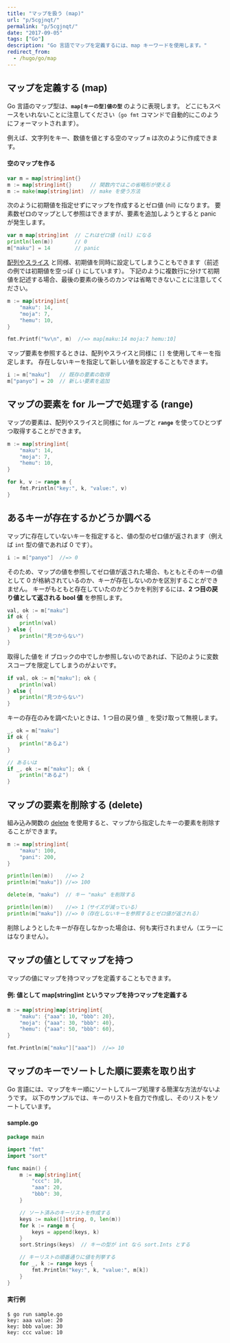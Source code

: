 ```yaml
---
title: "マップを扱う (map)"
url: "p/5cgjnqt/"
permalink: "p/5cgjnqt/"
date: "2017-09-05"
tags: ["Go"]
description: "Go 言語でマップを定義するには、map キーワードを使用します。"
redirect_from:
  - /hugo/go/map
---
```


マップを定義する (map)
----

Go 言語のマップ型は、__`map[キーの型]値の型`__ のように表現します。
どこにもスペースをいれないことに注意してください（`go fmt` コマンドで自動的にこのようにフォーマットされます）。

例えば、文字列をキー、数値を値とする空のマップ `m` は次のように作成できます。

#### 空のマップを作る

```go
var m = map[string]int{}
m := map[string]int{}      // 関数内ではこの省略形が使える
m := make(map[string]int)  // make を使う方法
```

次のように初期値を指定せずにマップを作成するとゼロ値 (nil) になります。
要素数ゼロのマップとして参照はできますが、要素を追加しようとすると panic が発生します。

```go
var m map[string]int  // これはゼロ値 (nil) になる
println(len(m))       // 0
m["maku"] = 14        // panic
```

[配列やスライス](/p/cjosvz3/) と同様、初期値を同時に設定してしまうこともできます（前述の例では初期値を空っぽ `{}` にしています）。
下記のように複数行に分けて初期値を記述する場合、最後の要素の後ろのカンマは省略できないことに注意してください。

```go
m := map[string]int{
	"maku": 14,
	"moja": 7,
	"hemu": 10,
}

fmt.Printf("%v\n", m)  //=> map[maku:14 moja:7 hemu:10]
```

マップ要素を参照するときは、配列やスライスと同様に `[]` を使用してキーを指定します。
存在しないキーを指定して新しい値を設定することもできます。

```go
i := m["maku"]   // 既存の要素の取得
m["panyo"] = 20  // 新しい要素を追加
```


マップの要素を for ループで処理する (range)
----

マップの要素は、配列やスライスと同様に for ループと __`range`__ を使ってひとつずつ取得することができます。

```go
m := map[string]int{
	"maku": 14,
	"moja": 7,
	"hemu": 10,
}

for k, v := range m {
	fmt.Println("key:", k, "value:", v)
}
```


あるキーが存在するかどうか調べる
----

マップに存在していないキーを指定すると、値の型のゼロ値が返されます（例えば `int` 型の値であれば 0 です）。

```go
i := m["panyo"]  //=> 0
```

そのため、マップの値を参照してゼロ値が返された場合、もともとそのキーの値として 0 が格納されているのか、キーが存在しないのかを区別することができません。
キーがもともと存在していたのかどうかを判別するには、__2 つ目の戻り値として返される bool 値__ を参照します。

```go
val, ok := m["maku"]
if ok {
	println(val)
} else {
	println("見つからない")
}
```

取得した値を if ブロックの中でしか参照しないのであれば、下記のように変数スコープを限定してしまうのがよいです。

```go
if val, ok := m["maku"]; ok {
	println(val)
} else {
	println("見つからない")
}
```

キーの存在のみを調べたいときは、1 つ目の戻り値 `_` を受け取って無視します。

```go
_, ok = m["maku"]
if ok {
	println("あるよ")
}

// あるいは
if _, ok := m["maku"]; ok {
	println("あるよ")
}
```


マップの要素を削除する (delete)
----

組み込み関数の [delete](https://golang.org/ref/spec#Deletion_of_map_elements) を使用すると、マップから指定したキーの要素を削除することができます。

```go
m := map[string]int{
	"maku": 100,
	"pani": 200,
}

println(len(m))    //=> 2
println(m["maku"]) //=> 100

delete(m, "maku")  // キー "maku" を削除する

println(len(m))    //=> 1（サイズが減っている）
println(m["maku"]) //=> 0（存在しないキーを参照するとゼロ値が返される）
```

削除しようとしたキーが存在しなかった場合は、何も実行されません（エラーにはなりません）。


マップの値としてマップを持つ
----

マップの値にマップを持つマップを定義することもできます。

#### 例: 値として map[string]int というマップを持つマップを定義する

```go
m := map[string]map[string]int{
	"maku": {"aaa": 10, "bbb": 20},
	"moja": {"aaa": 30, "bbb": 40},
	"hemu": {"aaa": 50, "bbb": 60},
}

fmt.Println(m["maku"]["aaa"])  //=> 10
```


マップのキーでソートした順に要素を取り出す
----

Go 言語には、マップをキー順にソートしてループ処理する簡潔な方法がないようです。
以下のサンプルでは、キーのリストを自力で作成し、そのリストをソートしています。

#### sample.go

```go
package main

import "fmt"
import "sort"

func main() {
	m := map[string]int{
		"ccc": 10,
		"aaa": 20,
		"bbb": 30,
	}

	// ソート済みのキーリストを作成する
	keys := make([]string, 0, len(m))
	for k := range m {
		keys = append(keys, k)
	}
	sort.Strings(keys)  // キーの型が int なら sort.Ints とする

	// キーリストの順番通りに値を列挙する
	for _, k := range keys {
		fmt.Println("key:", k, "value:", m[k])
	}
}
```

#### 実行例

```
$ go run sample.go
key: aaa value: 20
key: bbb value: 30
key: ccc value: 10
```

